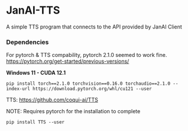 # JanAI-TTS
A simple TTS program that connects to the API provided by JanAI Client

### Dependencies
For pytorch & TTS compability, pytorch 2.1.0 seemed to work fine. https://pytorch.org/get-started/previous-versions/

**Windows 11 - CUDA 12.1**
```
pip install torch==2.1.0 torchvision==0.16.0 torchaudio==2.1.0 --index-url https://download.pytorch.org/whl/cu121 --user
```

TTS: https://github.com/coqui-ai/TTS

NOTE: Requires pytorch for the installation to complete
```
pip install TTS --user
```
